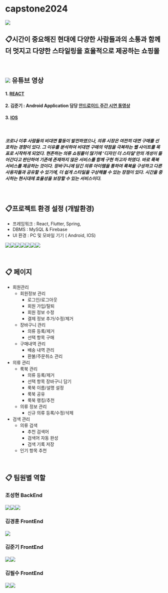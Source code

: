 # capstone2024
 
<img src="https://capsule-render.vercel.app/api?type=cylinder&color=auto&height=300&section=header&text=Design%20The%20Style&fontSize=90" />


## 📋시간이 중요해진 현대에 다양한 사람들과의 소통과 함께 더 멋지고 다양한 스타일링을 효율적으로 제공하는 쇼핑몰          
<br/>

## <img src="	https://img.shields.io/badge/YouTube-FF0000?style=for-the-badge&logo=youtube&logoColor=white"> 유튜브 영상
#### 1. [REACT]()
#### 2. 김준기 : Android Application 담당 [안드로이드 주간 시연 동영상](https://www.youtube.com/channel/UCWxNXPg649ot2I_yE8rIe8A)
#### 3. [IOS]()

<br/>

##### 코로나 이후 사람들의 비대면 활동이 발전하였으나, 의류 시장은 여전히 대면 구매를 선호하는 경향이 있다. 그 이유를 분석하여 비대면 구매의 약점을 극복하는 웹 사이트를 목표로 시작하게 되었다. 현존하는 의류 쇼핑몰이 많기에 ‘디자인 더 스타일’만의 개성이 들어간다고 판단하여 기존에 존재하지 않은 서비스를 함께 구현 하고자 하였다. 바로 룩북 서비스를 제공하는 것이다. 장바구니에 담긴 의류 아이템을 통하여 룩북을 구성하고 다른 사용자들과 공유할 수 있기에, 더 쉽게 스타일을 구상해볼 수 있는 장점이 있다. 시간을 중시하는 현시대에 효율성을 보장할 수 있는 서비스이다.

<br/>

## 📋프로젝트 환경 설정 (개발환경)
- 프레임워크 : React, Flutter, Spring,
- DBMS : MySQL & Firebase
- UI 환경 : PC 및 모바일 기기 ( Android, IOS)

<img src="https://img.shields.io/badge/React-20232A?style=for-the-badge&logo=react&logoColor=61DAFB"><img src="https://img.shields.io/badge/Flutter-02569B?style=for-the-badge&logo=flutter&logoColor=white"><img src="https://img.shields.io/badge/Spring-6DB33F?style=for-the-badge&logo=spring&logoColor=white"><img src="https://img.shields.io/badge/MySQL-00000F?style=for-the-badge&logo=mysql&logoColor=white"><img src="https://img.shields.io/badge/Firebase-039BE5?style=for-the-badge&logo=Firebase&logoColor=white"><img src="https://img.shields.io/badge/Android-3DDC84?style=for-the-badge&logo=android&logoColor=white"><img src="https://img.shields.io/badge/iOS-000000?style=for-the-badge&logo=ios&logoColor=white">

<br/>

## 📋 페이지
- 회원관리     
  - 회원정보 관리
    - 로그인/로그아웃
    - 회원 가입/탈퇴
    - 회원 정보 수정
    - 결제 정보 추가/수정/제거
  - 장바구니 관리
    - 의류 등록/제거
    - 선택 항목 구매
  - 구매내역 관리
    - 배송 내역 관리
    - 환불/주문취소 관리
- 의류 관리
  - 룩북 관리
    - 의류 등록/제거
    - 선택 항목 장바구니 담기
    - 룩북 이름/설명 설정
    - 룩북 공유
    - 룩북 랭킹/추천
  - 의류 정보 관리
    - 신규 의류 등록/수정/삭제
- 검색 관리
  - 의류 검색
    - 추천 검색어
    - 검색어 자동 완성
    - 검색 기록 저장
  - 인기 항목 추천


<br/>

## 📋 팀원별 역할
### 조성현 BackEnd
#### <img src="https://img.shields.io/badge/Spring-6DB33F?style=for-the-badge&logo=spring&logoColor=white"><img src="https://img.shields.io/badge/MySQL-00000F?style=for-the-badge&logo=mysql&logoColor=white"><img src="https://img.shields.io/badge/Firebase-039BE5?style=for-the-badge&logo=Firebase&logoColor=white">


### 김경훈 FrontEnd
#### <img src="https://img.shields.io/badge/React-20232A?style=for-the-badge&logo=react&logoColor=61DAFB">


### 김준기 FrontEnd
#### <img src="https://img.shields.io/badge/Flutter-02569B?style=for-the-badge&logo=flutter&logoColor=white"><img src="https://img.shields.io/badge/Android-3DDC84?style=for-the-badge&logo=android&logoColor=white">


### 김필수 FrontEnd 
#### <img src="https://img.shields.io/badge/Flutter-02569B?style=for-the-badge&logo=flutter&logoColor=white"><img src="https://img.shields.io/badge/iOS-000000?style=for-the-badge&logo=ios&logoColor=white">

